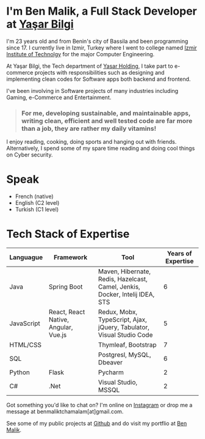 # I'm Ben Malik, a Full Stack Developer at <a href="https://eng.yasarbilgi.com.tr/" target="_blank">Yaşar Bilgi</a>

I'm 23 years old and from Benin's city of Bassila and been programming since 17. I currently live in Izmir, Turkey where I went to college named 
<a href="https://en.iyte.edu.tr" target="_blank">Izmir Institute of Technolgy</a>
for the major Computer Engineering.

At Yaşar Bilgi, the Tech department of <a href="https://yasar.com.tr/en/" target="_blank">Yasar Holding</a>, I take part to e-commerce projects with responsibilities such as
designing and implementing clean codes for Software apps both backend and frontend.

I've been involving in Software projects of many industries including Gaming, e-Commerce and Entertainment.

> ### For me, developing sustainable, and maintainable apps, writing clean, efficient and well tested code are far more than a job, they are rather my daily vitamins!

I enjoy reading, cooking, doing sports and hanging out with friends. Alternatively, I spend some of my spare time reading and doing cool things on Cyber security.

  
# Speak
* French (native) 
* English (C2 level)
* Turkish (C1 level)


# Tech Stack of Expertise

 
 Languague  | Framework | Tool | Years of Expertise
 ------------|----------|---------- | ----------
Java  | Spring Boot | Maven, Hibernate, Redis, Hazelcast, Camel, Jenkis, Docker, Intelij IDEA, STS | 6
JavaScript  | React, React Native, Angular, Vue.js | Redux, Mobx, TypeScript, Ajax, jQuery, Tabulator, Visual Studio Code | 5
HTML/CSS| | Thymleaf, Bootstrap | 7
 SQL | | Postgresl, MySQL, Dbeaver | 6
 Python| Flask | Pycharm | 2
C#| .Net | Visual Studio, MSSQL | 2


Got something you'd like to chat on? I'm online on [Instagram](https://www.instagram.com/benmalik_/) or drop me a message at benmaliktchamalam[at]gmail.com.

See some of my public projects at [Github](https://github.com/ben-malik) and do visit my portflio at [Ben Malik](https://bentchamalm.web.app).
